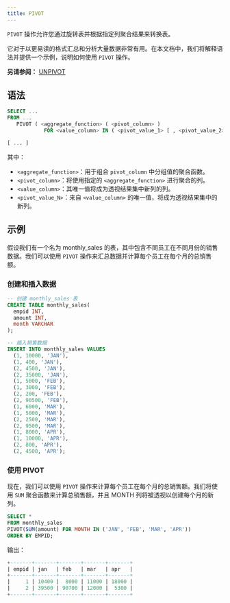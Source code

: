 ```yaml
---
title: PIVOT
---
```


`PIVOT` 操作允许您通过旋转表并根据指定列聚合结果来转换表。

它对于以更易读的格式汇总和分析大量数据非常有用。在本文档中，我们将解释语法并提供一个示例，说明如何使用 `PIVOT` 操作。

**另请参阅：**
[UNPIVOT](./05-query-unpivot.md)


## 语法

```sql
SELECT ...
FROM ...
   PIVOT ( <aggregate_function> ( <pivot_column> )
            FOR <value_column> IN ( <pivot_value_1> [ , <pivot_value_2> ... ] ) )

[ ... ]
```

其中：
* `<aggregate_function>`：用于组合 `pivot_column` 中分组值的聚合函数。
* `<pivot_column>`：将使用指定的 `<aggregate_function>` 进行聚合的列。
* `<value_column>`：其唯一值将成为透视结果集中新列的列。
* `<pivot_value_N>`：来自 `<value_column>` 的唯一值，将成为透视结果集中的新列。


## 示例

假设我们有一个名为 monthly_sales 的表，其中包含不同员工在不同月份的销售数据。我们可以使用 `PIVOT` 操作来汇总数据并计算每个员工在每个月的总销售额。

### 创建和插入数据


```sql
-- 创建 monthly_sales 表
CREATE TABLE monthly_sales(
  empid INT, 
  amount INT, 
  month VARCHAR
);

-- 插入销售数据
INSERT INTO monthly_sales VALUES
  (1, 10000, 'JAN'),
  (1, 400, 'JAN'),
  (2, 4500, 'JAN'),
  (2, 35000, 'JAN'),
  (1, 5000, 'FEB'),
  (1, 3000, 'FEB'),
  (2, 200, 'FEB'),
  (2, 90500, 'FEB'),
  (1, 6000, 'MAR'),
  (1, 5000, 'MAR'),
  (2, 2500, 'MAR'),
  (2, 9500, 'MAR'),
  (1, 8000, 'APR'),
  (1, 10000, 'APR'),
  (2, 800, 'APR'),
  (2, 4500, 'APR');
```

### 使用 PIVOT

现在，我们可以使用 `PIVOT` 操作来计算每个员工在每个月的总销售额。我们将使用 `SUM` 聚合函数来计算总销售额，并且 MONTH 列将被透视以创建每个月的新列。

```sql
SELECT * 
FROM monthly_sales
PIVOT(SUM(amount) FOR MONTH IN ('JAN', 'FEB', 'MAR', 'APR'))
ORDER BY EMPID;
```

输出：
```sql
+-------+-------+-------+-------+-------+
| empid | jan   | feb   | mar   | apr   |
+-------+-------+-------+-------+-------+
|     1 | 10400 |  8000 | 11000 | 18000 |
|     2 | 39500 | 90700 | 12000 |  5300 |
+-------+-------+-------+-------+-------+
```
